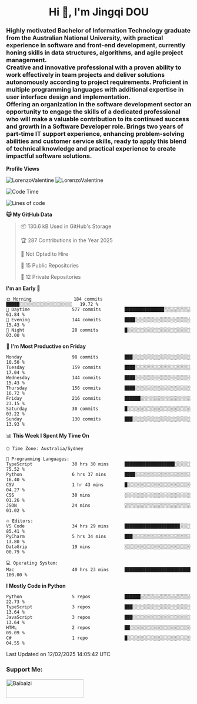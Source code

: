 <h1 align="center">Hi 👋, I'm Jingqi DOU</h1>
<h3 align="left">
Highly motivated Bachelor of Information Technology graduate from the Australian National University, with practical experience in software and front-end development, currently honing skills in data structures, algorithms, and agile project management. <br>
Creative and innovative professional with a proven ability to work effectively in team projects and deliver solutions autonomously according to project requirements. Proficient in multiple programming languages with additional expertise in user interface design and implementation. <br>
Offering an organization in the software development sector an opportunity to engage the skills of a dedicated professional who will make a valuable contribution to its continued success and growth in a Software Developer role. Brings two years of part-time IT support experience, enhancing problem-solving abilities and customer service skills, ready to apply this blend of technical knowledge and practical experience to create impactful software solutions.
</h3>

**Profile Views**<br>
<!-- <img src="https://count.getloli.com/get/@:name" alt="LorenzoValentine" theme="rule34" /> -->
<img src="https://count.getloli.com/@LorenzoValentine?name=LorenzoValentine&theme=asoul&padding=7&offset=0&align=center&scale=2&pixelated=1&darkmode=auto&prefix=020315" alt="LorenzoValentine" theme="rule34" />
<img src="https://count.getloli.com/@LorenzoValentine?name=LorenzoValentine&theme=food&padding=7&offset=0&align=center&scale=2&pixelated=1&darkmode=auto&prefix=020315" alt="LorenzoValentine" theme="rule34" />
 

<!--START_SECTION:waka-->
![Code Time](http://img.shields.io/badge/Code%20Time-1%2C525%20hrs%2022%20mins-blue)

![Lines of code](https://img.shields.io/badge/From%20Hello%20World%20I%27ve%20Written-219.8%20thousand%20lines%20of%20code-blue)

**🐱 My GitHub Data** 

> 📦 130.6 kB Used in GitHub's Storage 
 > 
> 🏆 287 Contributions in the Year 2025
 > 
> 🚫 Not Opted to Hire
 > 
> 📜 15 Public Repositories 
 > 
> 🔑 12 Private Repositories 
 > 
**I'm an Early 🐤** 

```text
🌞 Morning                184 commits         █████░░░░░░░░░░░░░░░░░░░░   19.72 % 
🌆 Daytime                577 commits         ███████████████░░░░░░░░░░   61.84 % 
🌃 Evening                144 commits         ████░░░░░░░░░░░░░░░░░░░░░   15.43 % 
🌙 Night                  28 commits          █░░░░░░░░░░░░░░░░░░░░░░░░   03.00 % 
```
📅 **I'm Most Productive on Friday** 

```text
Monday                   98 commits          ███░░░░░░░░░░░░░░░░░░░░░░   10.50 % 
Tuesday                  159 commits         ████░░░░░░░░░░░░░░░░░░░░░   17.04 % 
Wednesday                144 commits         ████░░░░░░░░░░░░░░░░░░░░░   15.43 % 
Thursday                 156 commits         ████░░░░░░░░░░░░░░░░░░░░░   16.72 % 
Friday                   216 commits         ██████░░░░░░░░░░░░░░░░░░░   23.15 % 
Saturday                 30 commits          █░░░░░░░░░░░░░░░░░░░░░░░░   03.22 % 
Sunday                   130 commits         ███░░░░░░░░░░░░░░░░░░░░░░   13.93 % 
```


📊 **This Week I Spent My Time On** 

```text
🕑︎ Time Zone: Australia/Sydney

💬 Programming Languages: 
TypeScript               30 hrs 30 mins      ███████████████████░░░░░░   75.52 % 
Python                   6 hrs 37 mins       ████░░░░░░░░░░░░░░░░░░░░░   16.40 % 
CSV                      1 hr 43 mins        █░░░░░░░░░░░░░░░░░░░░░░░░   04.27 % 
CSS                      30 mins             ░░░░░░░░░░░░░░░░░░░░░░░░░   01.26 % 
JSON                     24 mins             ░░░░░░░░░░░░░░░░░░░░░░░░░   01.02 % 

🔥 Editors: 
VS Code                  34 hrs 29 mins      █████████████████████░░░░   85.41 % 
PyCharm                  5 hrs 34 mins       ███░░░░░░░░░░░░░░░░░░░░░░   13.80 % 
DataGrip                 19 mins             ░░░░░░░░░░░░░░░░░░░░░░░░░   00.79 % 

💻 Operating System: 
Mac                      40 hrs 23 mins      █████████████████████████   100.00 % 
```

**I Mostly Code in Python** 

```text
Python                   5 repos             ██████░░░░░░░░░░░░░░░░░░░   22.73 % 
TypeScript               3 repos             ███░░░░░░░░░░░░░░░░░░░░░░   13.64 % 
JavaScript               3 repos             ███░░░░░░░░░░░░░░░░░░░░░░   13.64 % 
HTML                     2 repos             ██░░░░░░░░░░░░░░░░░░░░░░░   09.09 % 
C#                       1 repo              █░░░░░░░░░░░░░░░░░░░░░░░░   04.55 % 
```




 Last Updated on 12/02/2025 14:05:42 UTC
<!--END_SECTION:waka-->

<!-- [![willianrod's wakatime stats](https://github-readme-stats.vercel.app/api/wakatime?username=lorenzoval2050)](https://github.com/anuraghazra/github-readme-stats) -->


<h3 align="left">Support Me:</h3>
<p><a href="https://www.buymeacoffee.com/Baibaizi"> <img align="left" src="https://cdn.buymeacoffee.com/buttons/v2/default-yellow.png" height="50" width="210" alt="Baibaizi" /></a></p><br><br>
